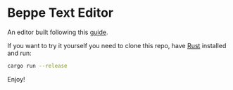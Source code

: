 # Beppe Text Editor

An editor built following this [guide](https://www.flenker.blog/hecto/).

If you want to try it yourself you need to clone this repo, have [Rust](https://www.rust-lang.org/tools/install) installed and run:

```zsh
cargo run --release
```

Enjoy!
